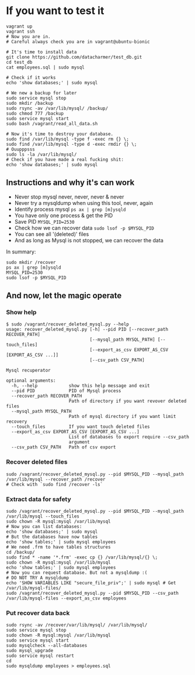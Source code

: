 # If you want to test it

```
vagrant up
vagrant ssh
# Now you are in.
# Careful always check you are in vagrant@ubuntu-bionic

# It's time to install data
git clone https://github.com/datacharmer/test_db.git
cd test_db
cat employees.sql | sudo mysql

# Check if it works
echo 'show databases;' | sudo mysql

# We new a backup for later
sudo service mysql stop
sudo mkdir /backup
sudo rsync -av /var/lib/mysql/ /backup/
sudo chmod 777 /backup
sudo service mysql start
sudo bash /vagrant/read_all_data.sh

# Now it's time to destroy your database.
sudo find /var/lib/mysql -type f -exec rm {} \;
sudo find /var/lib/mysql -type d -exec rmdir {} \;
# Ouupppsss
sudo ls -la /var/lib/mysql/
# Check if you have made a real fucking shit:
echo 'show databases;' | sudo mysql
```

## Instructions and why it's can work

- Never stop mysql never, never, never & never
- Never try a mysqldump when using this tool, never, again
- Identify process mysql `ps ax | grep [m]ysqld`
- You have only one process & get the PID
- Save PID `MYSQL_PID=2530`
- Check how we can recover data `sudo lsof -p $MYSQL_PID`
- You can see all '(deleted)' files
- And as long as Mysql is not stopped, we can recover the data

In summary:

```
sudo mkdir /recover
ps ax | grep [m]ysqld
MYSQL_PID=2530
sudo lsof -p $MYSQL_PID
```

## And now, let the magic operate

### Show help

```
$ sudo /vagrant/recover_deleted_mysql.py --help
usage: recover_deleted_mysql.py [-h] --pid PID [--recover_path RECOVER_PATH]
                                [--mysql_path MYSQL_PATH] [--touch_files]
                                [--export_as_csv EXPORT_AS_CSV [EXPORT_AS_CSV ...]]
                                [--csv_path CSV_PATH]

Mysql recuperator

optional arguments:
  -h, --help            show this help message and exit
  --pid PID             PID of Mysql process
  --recover_path RECOVER_PATH
                        Path of directory if you want revover deleted files
  --mysql_path MYSQL_PATH
                        Path of mysql directory if you want limit recovery
  --touch_files         If you want touch deleted files
  --export_as_csv EXPORT_AS_CSV [EXPORT_AS_CSV ...]
                        List of databases to export require --csv_path
                        argument
  --csv_path CSV_PATH   Path of csv export
```

### Recover deleted files

```
sudo /vagrant/recover_deleted_mysql.py --pid $MYSQL_PID --mysql_path /var/lib/mysql --recover_path /recover
# Check with `sudo find /recover -ls`
```

### Extract data for safety

```
sudo /vagrant/recover_deleted_mysql.py --pid $MYSQL_PID --mysql_path /var/lib/mysql --touch_files
sudo chown -R mysql:mysql /var/lib/mysql
# Now you can list databases:
echo 'show databases;' | sudo mysql
# But the databases have now tables
echo 'show tables;' | sudo mysql employees
# We need .frm to have tables structures
cd /backup/
sudo find * -name '*.frm' -exec cp {} /var/lib/mysql/{} \;
sudo chown -R mysql:mysql /var/lib/mysql
echo 'show tables;' | sudo mysql employees
# Now you can request database. But not a mysqldump :(
# DO NOT TRY A mysqldump
echo 'SHOW VARIABLES LIKE "secure_file_priv";' | sudo mysql # Get /var/lib/mysql-files/
sudo /vagrant/recover_deleted_mysql.py --pid $MYSQL_PID --csv_path /var/lib/mysql-files --export_as_csv employees
```

### Put recover data back

```
sudo rsync -av /recover/var/lib/mysql/ /var/lib/mysql/
sudo service mysql stop
sudo chown -R mysql:mysql /var/lib/mysql
sudo service mysql start
sudo mysqlcheck --all-databases
sudo mysql_upgrade
sudo service mysql restart
cd
sudo mysqldump employees > employees.sql
```
